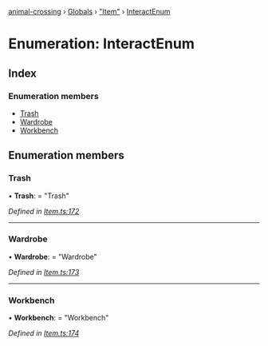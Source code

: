 [animal-crossing](../README.md) › [Globals](../globals.md) › ["Item"](../modules/_item_.md) › [InteractEnum](_item_.interactenum.md)

# Enumeration: InteractEnum

## Index

### Enumeration members

* [Trash](_item_.interactenum.md#trash)
* [Wardrobe](_item_.interactenum.md#wardrobe)
* [Workbench](_item_.interactenum.md#workbench)

## Enumeration members

###  Trash

• **Trash**: = "Trash"

*Defined in [Item.ts:172](https://github.com/Norviah/animal-crossing/blob/68cfe98/module/types/Item.ts#L172)*

___

###  Wardrobe

• **Wardrobe**: = "Wardrobe"

*Defined in [Item.ts:173](https://github.com/Norviah/animal-crossing/blob/68cfe98/module/types/Item.ts#L173)*

___

###  Workbench

• **Workbench**: = "Workbench"

*Defined in [Item.ts:174](https://github.com/Norviah/animal-crossing/blob/68cfe98/module/types/Item.ts#L174)*
